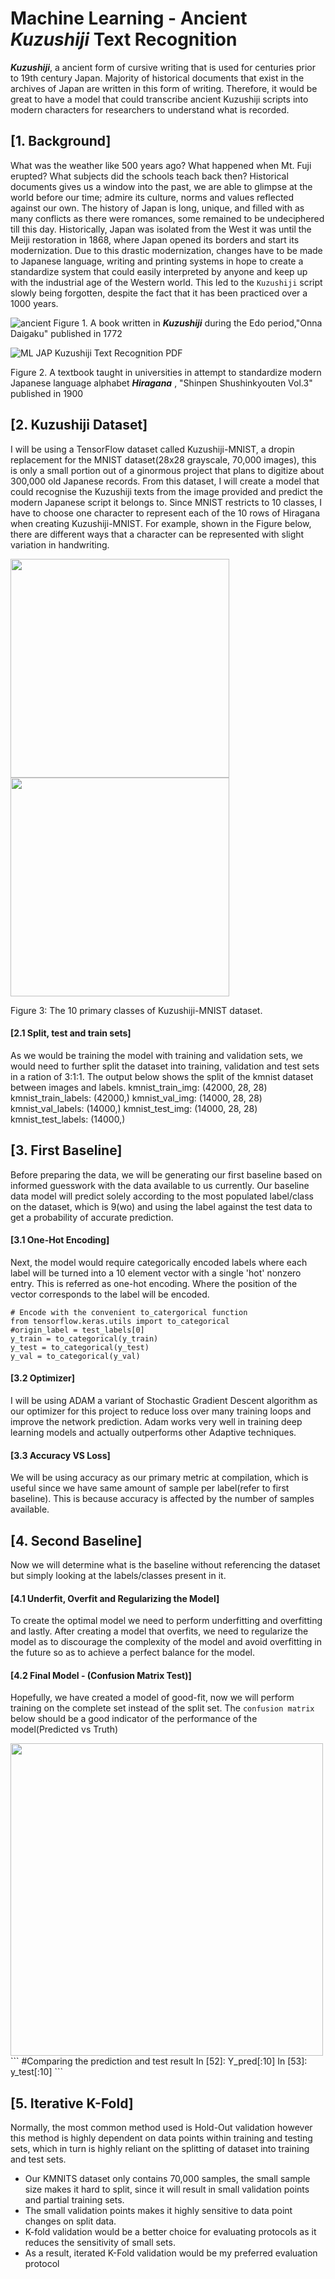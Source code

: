 # Machine Learning - Ancient *Kuzushiji* Text Recognition
***Kuzushiji***, a ancient form of cursive writing that is used for centuries prior to 19th century Japan. Majority of historical documents that exist in the archives of Japan are written in this form of writing. Therefore, it would be great to have a model that could transcribe ancient Kuzushiji scripts into modern characters for researchers to understand what is recorded.


## [1. Background]
What was the weather like 500 years ago? What happened when Mt. Fuji erupted? What subjects did the schools teach back then? Historical documents gives us a window into the past, we are able to glimpse at the world before our time; admire its culture, norms and values reflected against our own. The history of Japan is long, unique, and filled with as many conflicts as there were romances, some remained to be undeciphered till this day. Historically, Japan was isolated from the West it was until the Meiji restoration in 1868, where Japan opened its borders and start its modernization. Due to this drastic modernization, changes have to be made to Japanese language, writing and printing systems in hope to create a standardize system that could easily interpreted by anyone and keep up with the industrial age of the Western world. This led to the `Kuzushiji` script slowly being forgotten, despite the fact that it has been practiced over a 1000 years.

![ancient](https://github.com/RoninSanta/Machine_Learning-Classical_JAP_Literature_Text_Recognition/assets/109457795/86171251-6ded-4340-8b5c-5caae431d682)
Figure 1. A book written in ***Kuzushiji*** during the Edo period,"Onna Daigaku" published in 1772

![ML JAP Kuzushiji Text Recognition PDF](https://github.com/RoninSanta/Machine_Learning-Classical_JAP_Literature_Text_Recognition/assets/109457795/02556fcb-f6f8-4e88-a2e8-ecc593934c5d)

Figure 2. A textbook taught in universities in attempt to standardize modern Japanese language alphabet ***Hiragana*** , "Shinpen Shushinkyouten Vol.3" published in 1900


## [2. Kuzushiji Dataset]
I will be using a TensorFlow dataset called Kuzushiji-MNIST, a dropin replacement for the MNIST dataset(28x28 grayscale, 70,000 images), this is only a small portion out of a ginormous project that plans to digitize about 300,000 old Japanese records. From this dataset, I will create a model that could recognise the
Kuzushiji texts from the image provided and predict the modern Japanese script it belongs to. Since MNIST restricts to 10 classes, I have to choose one character to represent each of the 10 rows of Hiragana when creating Kuzushiji-MNIST. For example, shown in the Figure below, there are different ways that a character can be represented with slight variation in handwriting.

<img src="https://github.com/RoninSanta/Machine_Learning-Classical_JAP_Literature_Text_Recognition/assets/109457795/bea74f50-91d6-4bfa-90a7-aeb02ece7811" width="350" height="350">
<img src="https://github.com/RoninSanta/Machine_Learning-Classical_JAP_Literature_Text_Recognition/assets/109457795/9021d2a1-5690-46b0-b316-fb01e0033dc8" width="350" height="350">

Figure 3: The 10 primary classes of Kuzushiji-MNIST dataset.

#### [2.1 Split, test and train sets]
As we would be training the model with training and validation sets, we would need to further split the dataset into training, validation and test sets in a ration of 3:1:1. The output below shows the split of the kmnist dataset between images and labels.
kmnist_train_img: (42000, 28, 28)
kmnist_train_labels: (42000,)
kmnist_val_img: (14000, 28, 28)
kmnist_val_labels: (14000,)
kmnist_test_img: (14000, 28, 28)
kmnist_test_labels: (14000,)

## [3. First Baseline]
Before preparing the data, we will be generating our first baseline based on informed guesswork with the data available to us currently. Our baseline data model will predict solely according to the most populated label/class on the dataset, which is 9(wo) and using the label against the test data to get a probability of accurate prediction.

#### [3.1 One-Hot Encoding]
Next, the model would require categorically encoded labels where each label will be turned into a 10 element vector with a single 'hot' nonzero entry. This is referred as one-hot encoding. Where the position of the vector corresponds to the label will be encoded.


```
# Encode with the convenient to_catergorical function
from tensorflow.keras.utils import to_categorical
#origin_label = test_labels[0]
y_train = to_categorical(y_train)
y_test = to_categorical(y_test)
y_val = to_categorical(y_val)
```

#### [3.2 Optimizer]
I will be using ADAM a variant of Stochastic Gradient Descent algorithm as our optimizer for this project to reduce loss over many training loops and improve the network prediction. Adam  works very well in training deep learning models and actually outperforms other Adaptive techniques.

#### [3.3 Accuracy VS Loss]
We will be using accuracy as our primary metric at compilation, which is useful since we have same amount of sample per label(refer to first baseline). This is because accuracy is affected by the number of samples available.


## [4. Second Baseline]
Now we will determine what is the baseline without referencing the dataset but simply looking at the labels/classes present in it.

#### [4.1 Underfit, Overfit and Regularizing the Model]
To create the optimal model we need to perform underfitting and overfitting and lastly. After creating a model that overfits, we need to regularize the model as to discourage the complexity of the model and avoid overfitting in the future so as to achieve a perfect balance for the model.

#### [4.2 Final Model - (Confusion Matrix Test)]
Hopefully, we have created a model of good-fit, now we will perform training on the complete set instead of the split set. The `confusion matrix` below should be a good indicator of the performance of the model(Predicted vs Truth)

<img src="https://github.com/RoninSanta/Machine_Learning-Classical_JAP_Literature_Text_Recognition/assets/109457795/07360837-087f-4a34-a14a-61b4992b8d6a" width="500" height="500">
```
#Comparing the prediction and test result
In [52]: Y_pred[:10]
In [53]: y_test[:10]
```


## [5. Iterative K-Fold]
Normally, the most common method used is Hold-Out validation however this method is highly dependent on data points within training and testing sets, which in turn is highly reliant on the splitting of dataset into training and test sets.

- Our KMNITS dataset only contains 70,000 samples, the small sample size makes it hard to split, since it will result in small validation points and partial training sets.
- The small validation points makes it highly sensitive to data point changes on split data.
- K-fold validation would be a better choice for evaluating protocols as it reduces the sensitivity of small sets.
- As a result, iterated K-Fold validation would be my preferred evaluation protocol
